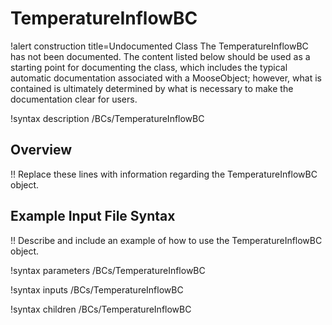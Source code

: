 # TemperatureInflowBC

!alert construction title=Undocumented Class
The TemperatureInflowBC has not been documented. The content listed below should be used as a starting point for
documenting the class, which includes the typical automatic documentation associated with a
MooseObject; however, what is contained is ultimately determined by what is necessary to make the
documentation clear for users.

!syntax description /BCs/TemperatureInflowBC

## Overview

!! Replace these lines with information regarding the TemperatureInflowBC object.

## Example Input File Syntax

!! Describe and include an example of how to use the TemperatureInflowBC object.

!syntax parameters /BCs/TemperatureInflowBC

!syntax inputs /BCs/TemperatureInflowBC

!syntax children /BCs/TemperatureInflowBC
